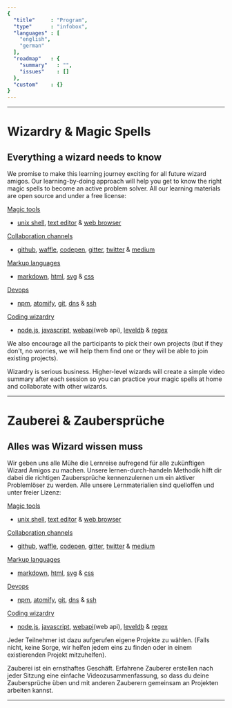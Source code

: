 ```yaml
---
{
  "title"     : "Program",
  "type"      : "infobox",
  "languages" : [
    "english",
    "german"
  ],
  "roadmap"   : {
    "summary"   : "",
    "issues"    : []
  },
  "custom"    : {}
}
---
```


---
[](@english)
# Wizardry & Magic Spells

## Everything a wizard needs to know

We promise to make this learning journey exciting for all future wizard amigos. Our learning-by-doing approach will help you get to know the right magic spells to become an active problem solver. All our learning materials are open source and under a free license:

[Magic tools](magictools)  
  * [unix shell](unixshell), [text editor](texteditor) & [web browser](webbrowser)

[Collaboration channels](collaborationchannels)  
  * [github](github), [waffle](waffle), [codepen](codepen), [gitter](gitter), [twitter](twitter) & [medium](medium)

[Markup languages](markuplanguages)  
  * [markdown](markdown), [html](html), [svg](svg) & [css](cs)

[Devops](devops)  
  * [npm](npm), [atomify](atomify), [git](git), [dns](dns) & [ssh](ssh)

[Coding wizardry](codingwizardry)  
  * [node.js](node.js), [javascript](javascript), [webapi](web api), [leveldb](leveldb) & [regex](regex)

We also encourage all the participants to pick their own projects (but if they don't, no worries, we will help them find one or they will be able to join existing projects).

Wizardry is serious business. Higher-level wizards will create a simple video summary after each session so you can practice your magic spells at home and collaborate with other wizards.

---
[](@german)
# Zauberei & Zaubersprüche

## Alles was Wizard wissen muss

Wir geben uns alle Mühe die Lernreise aufregend für alle zukünftigen Wizard Amigos zu machen. Unsere lernen-durch-handeln Methodik hilft dir dabei die richtigen Zaubersprüche kennenzulernen um ein aktiver Problemlöser zu werden. Alle unsere Lernmaterialien sind quelloffen und unter freier Lizenz:

[Magic tools](magictools)  
  * [unix shell](unixshell), [text editor](texteditor) & [web browser](webbrowser)

[Collaboration channels](collaborationchannels)  
  * [github](github), [waffle](waffle), [codepen](codepen), [gitter](gitter), [twitter](twitter) & [medium](medium)

[Markup languages](markuplanguages)  
  * [markdown](markdown), [html](html), [svg](svg) & [css](cs)

[Devops](devops)  
  * [npm](npm), [atomify](atomify), [git](git), [dns](dns) & [ssh](ssh)

[Coding wizardry](codingwizardry)  
  * [node.js](node.js), [javascript](javascript), [webapi](web api), [leveldb](leveldb) & [regex](regex)

Jeder Teilnehmer ist dazu aufgerufen eigene Projekte zu wählen. (Falls nicht, keine Sorge, wir helfen jedem eins zu finden oder in einem existierenden Projekt mitzuhelfen).

Zauberei ist ein ernsthaftes Geschäft. Erfahrene Zauberer erstellen nach jeder Sitzung eine einfache Videozusammenfassung, so dass du deine Zaubersprüche üben und mit anderen Zauberern gemeinsam an Projekten arbeiten kannst.

---

[magictools]: https://github.com/wizardamigosinstitute/program/tree/master/magictools (Learning Materials & Screencasts)
[unixshell]: https://github.com/wizardamigosinstitute/program/tree/master/magictools/unixshell (Learning Materials & Screencasts)
[texteditor]: https://github.com/wizardamigosinstitute/program/tree/master/magictools/texteditor (Learning Materials & Screencasts)
[webbrowser]: https://github.com/wizardamigosinstitute/program/tree/master/magictools/webbrowser (Learning Materials & Screencasts)

[collaborationchannels]: https://github.com/wizardamigosinstitute/program/tree/master/collaborationchannels (Learning Materials & Screencasts)
[github]: https://github.com/wizardamigosinstitute/program/tree/master/collaborationchannels/github (Learning Materials & Screencasts)
[waffle]: https://github.com/wizardamigosinstitute/program/tree/master/collaborationchannels/waffle (Learning Materials & Screencasts)
[codepen]: https://github.com/wizardamigosinstitute/program/tree/master/collaborationchannels/codepen (Learning Materials & Screencasts)
[gitter]: https://github.com/wizardamigosinstitute/program/tree/master/collaborationchannels/gitter (Learning Materials & Screencasts)
[twitter]: https://github.com/wizardamigosinstitute/program/tree/master/collaborationchannels/twitter (Learning Materials & Screencasts)
[medium]: https://github.com/wizardamigosinstitute/program/tree/master/collaborationchannels/medium (Learning Materials & Screencasts)

[markuplanguages]: https://github.com/wizardamigosinstitute/program/tree/master/markuplanguages (Learning Materials & Screencasts)
[markdown]: https://github.com/wizardamigosinstitute/program/tree/master/markuplanguages/markdown (Learning Materials & Screencasts)
[html]: https://github.com/wizardamigosinstitute/program/tree/master/markuplanguages/html (Learning Materials & Screencasts)
[svg]: https://github.com/wizardamigosinstitute/program/tree/master/markuplanguages/svg (Learning Materials & Screencasts)
[css]: https://github.com/wizardamigosinstitute/program/tree/master/markuplanguages/css (Learning Materials & Screencasts)

[devops]: https://github.com/wizardamigosinstitute/program/tree/master/devops (Learning Materials & Screencasts)
[npm]: https://github.com/wizardamigosinstitute/program/tree/master/devops/npm (Learning Materials & Screencasts)
[atomify]: https://github.com/wizardamigosinstitute/program/tree/master/devops/atomify (Learning Materials & Screencasts)
[git]: https://github.com/wizardamigosinstitute/program/tree/master/devops/git (Learning Materials & Screencasts)
[dns]: https://github.com/wizardamigosinstitute/program/tree/master/devops/dns (Learning Materials & Screencasts)
[ssh]: https://github.com/wizardamigosinstitute/program/tree/master/devops/ssh (Learning Materials & Screencasts)

[codingwizardry]: https://github.com/wizardamigosinstitute/program/tree/master/codingwizardry (Learning Materials & Screencasts)
[node.js]: https://github.com/wizardamigosinstitute/program/tree/master/codingwizardry/nodejs (Learning Materials & Screencasts)
[javascript]: https://github.com/wizardamigosinstitute/program/tree/master/codingwizardry/javascript (Learning Materials & Screencasts)
[webapi]: https://github.com/wizardamigosinstitute/program/tree/master/codingwizardry/webapi (Learning Materials & Screencasts)
[leveldb]: https://github.com/wizardamigosinstitute/program/tree/master/codingwizardry/leveldb (Learning Materials & Screencasts)
[regex]: https://github.com/wizardamigosinstitute/program/tree/master/codingwizardry/regex (Learning Materials & Screencasts)
